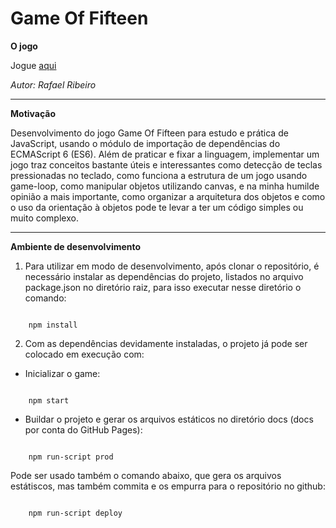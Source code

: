 # Game Of Fifteen

**O jogo**

Jogue <a href="https://rafa-ribeiro.github.io/game_of_fifteen/" target="_blank">aqui</a>


*Autor: Rafael Ribeiro*

---
**Motivação**

Desenvolvimento do jogo Game Of Fifteen para estudo e prática de JavaScript, usando o módulo de importação de dependências do ECMAScript 6 (ES6). Além de praticar e fixar a linguagem, implementar um jogo traz conceitos bastante úteis e interessantes como detecção de teclas pressionadas no teclado, como funciona a estrutura de um jogo usando game-loop, como manipular objetos utilizando canvas, e na minha humilde opinião a mais importante, como organizar a arquitetura dos objetos e como o uso da orientação à objetos pode te levar a ter um código simples ou muito complexo.

---
**Ambiente de desenvolvimento**

1. Para utilizar em modo de desenvolvimento, após clonar o repositório, é necessário instalar as dependências do projeto, listados no arquivo package.json no diretório raiz, para isso executar nesse diretório o comando:

<code>
    npm install
</code>

2. Com as dependências devidamente instaladas, o projeto já pode ser colocado em execução com:

* Inicializar o game:
<code>
    npm start
</code>

* Buildar o projeto e gerar os arquivos estáticos no diretório docs (docs por conta do GitHub Pages):

<code>
    npm run-script prod
</code>

Pode ser usado também o comando abaixo, que gera os arquivos estátiscos, mas também commita e os empurra para o repositório no github:

<code>
    npm run-script deploy
</code>





